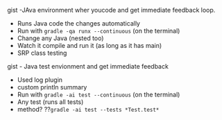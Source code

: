 gist -JAva environment wher youcode and get immediate feedback loop.
 - Runs Java code the changes automatically
 - Run with `gradle -qa runx --continuous` (on the terminal)
 - Change any Java (nested too)
 - Watch it compile and run it (as long as it has main)
 - SRP class testing
 
gist - Java test envionment and get immediate feedback
 - Used log plugin
 - custom println summary
 - Run with `gradle -ai test --continuous` (on the terminal)
 - Any test (runs all tests)
 - method? ??`gradle -ai test --tests *Test.test*`
 